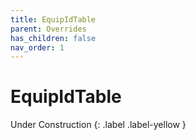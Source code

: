 ```yaml
---
title: EquipIdTable
parent: Overrides
has_children: false
nav_order: 1
---
```


# EquipIdTable
Under Construction
{: .label .label-yellow }